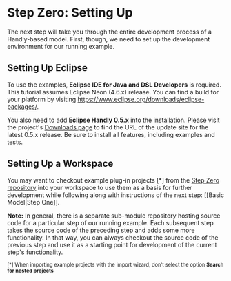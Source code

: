 # Step Zero: Setting Up

The next step will take you through the entire development process
of a Handly-based model. First, though, we need to set up the development
environment for our running example.

## Setting Up Eclipse

To use the examples, **Eclipse IDE for Java and DSL Developers** is required.
This tutorial assumes Eclipse Neon (4.6.x) release. You can find a build
for your platform by visiting https://www.eclipse.org/downloads/eclipse-packages/.

You also need to add **Eclipse Handly 0.5.x** into the installation. Please
visit the project's [Downloads page](https://projects.eclipse.org/projects/technology.handly/downloads)
to find the URL of the update site for the latest 0.5.x release. Be sure
to install all features, including examples and tests.

## Setting Up a Workspace

You may want to checkout example plug-in projects [*] from the
[Step Zero repository](https://github.com/pisv/gethandly.0) into your workspace
to use them as a basis for further development while following along
with instructions of the next step: [[Basic Model|Step One]].

**Note:** In general, there is a separate sub-module repository hosting
source code for a particular step of our running example. Each subsequent step
takes the source code of the preceding step and adds some more functionality.
In that way, you can always checkout the source code of the previous step
and use it as a starting point for development of the current step's
functionality.

<sub>[*] When importing example projects with the import wizard,
don't select the option __Search for nested projects__</sub>